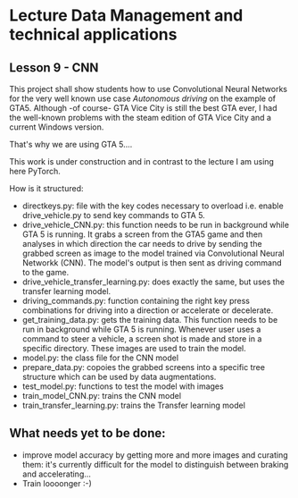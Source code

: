 # Lecture Data Management and technical applications

## Lesson 9 - CNN

This project shall show students how to use Convolutional Neural Networks for the very well known use case *Autonomous driving* on the example of GTA5.
Although -of course- GTA Vice City is still the best GTA ever, I had the well-known problems with the steam edition of GTA Vice City and a current Windows version.

That's why we are using GTA 5....

This work is under construction and in contrast to the lecture I am using here PyTorch.

How is it structured:
* directkeys.py: file with the key codes necessary to overload i.e. enable drive_vehicle.py to send key commands to GTA 5.
* drive_vehicle_CNN.py: this function needs to be run in background while GTA 5 is running. It grabs a screen from the GTA5 game and then analyses in which direction the car needs to drive by sending the grabbed screen as image to the model trained via Convolutional Neural Networkk (CNN). The model's output is then sent as driving command to the game.
* drive_vehicle_transfer_learning.py: does exactly the same, but uses the transfer learning model.
* driving_commands.py: function containing the right key press combinations for driving into a direction or accelerate or decelerate.
* get_training_data.py: gets the training data. This function needs to be run in background while GTA 5 is running. Whenever user uses a command to steer a vehicle, a screen shot is made and store in a specific directory. These images are used to train the model.
* model.py: the class file for the CNN model
* prepare_data.py: copoies the grabbed screens into a specific tree structure which can be used by data augmentations.
* test_model.py: functions to test the model with images 
* train_model_CNN.py: trains the CNN model
* train_transfer_learning.py: trains the Transfer learning model

## What needs yet to be done:
* improve model accuracy by getting more and more images and curating them: it's currently difficult for the model to distinguish between braking and accelerating...
* Train loooonger :-)
